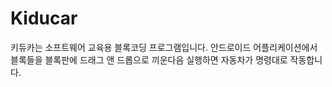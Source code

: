 # Kiducar

키듀카는 소프트웨어 교육용 블록코딩 프로그램입니다. 
안드로이드 어플리케이션에서 블록들을 블록판에 드래그 앤 드롭으로 끼운다음 실행하면 자동차가 명령대로 작동합니다.

